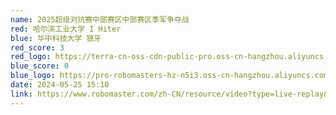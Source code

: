 ```yaml
---
name: 2025超级对抗赛中部赛区中部赛区季军争夺战
red: 哈尔滨工业大学 I Hiter
blue: 华中科技大学 狼牙
red_score: 3
red_logo: https://terra-cn-oss-cdn-public-pro.oss-cn-hangzhou.aliyuncs.com/b2a076471c6c4b72b574a977334d3e05/830c2cbd-31e5-4fea-9015-cb6ec9fa5224
blue_score: 0
blue_logo: https://pro-robomasters-hz-n5i3.oss-cn-hangzhou.aliyuncs.com/teams/1525675209294-logo_blue_800x800.png
date: 2024-05-25 15:10
link: https://www.robomaster.com/zh-CN/resource/video?type=live-replay&videoUrl=https://vod.robomaster.com/video/2166d2d3-18faf0248ad-0006-a66d-d2f-76fb4.mp4&zoneType=548
---
```

